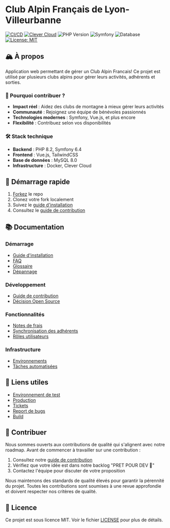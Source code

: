 # Club Alpin Français de Lyon-Villeurbanne

[![CI/CD](https://img.shields.io/badge/Automatisation-github_actions-orange)](https://github.com/Club-Alpin-Lyon-Villeurbanne/caflyon/actions)
[![Clever Cloud](https://img.shields.io/badge/Hébergement-Clever_cloud-yellow)](https://console.clever-cloud.com/)
![PHP Version](https://img.shields.io/badge/PHP-8.2-blue?logo=php)
![Symfony](https://img.shields.io/badge/Symfony-6.4-6d6dff?logo=symfony)
![Database](https://img.shields.io/badge/MySQL-8.0-4479A1?logo=mysql)
[![License: MIT](https://img.shields.io/badge/License-MIT-yellow.svg)](https://opensource.org/licenses/MIT)

## 🏔️ À propos

Application web permettant de gérer un Club Alpin Francais! Ce projet est utilisé par plusieurs clubs alpins pour gérer leurs activités, adhérents et sorties.

### 🌟 Pourquoi contribuer ?

- **Impact réel** : Aidez des clubs de montagne à mieux gérer leurs activités
- **Communauté** : Rejoignez une équipe de bénévoles passionnés
- **Technologies modernes** : Symfony, Vue.js, et plus encore
- **Flexibilité** : Contribuez selon vos disponibilités

### 🛠️ Stack technique

- **Backend** : PHP 8.2, Symfony 6.4
- **Frontend** : Vue.js, TailwindCSS
- **Base de données** : MySQL 8.0
- **Infrastructure** : Docker, Clever Cloud

## 🚀 Démarrage rapide

1. [Forkez](https://github.com/Club-Alpin-Lyon-Villeurbanne/caflyon/fork) le repo
2. Clonez votre fork localement
3. Suivez le [guide d'installation](docs/installation.md)
4. Consultez le [guide de contribution](docs/contribution.md)

## 📚 Documentation

### Démarrage
- [Guide d'installation](docs/installation.md)
- [FAQ](docs/faq.md)
- [Glossaire](docs/glossaire.md)
- [Dépannage](docs/troubleshooting.md)

### Développement
- [Guide de contribution](docs/contribution.md)
- [Décision Open Source](docs/decisions/2025.05.29-rendre_le_repo_publique.md)

### Fonctionnalités
- [Notes de frais](docs/expense-reports.md)
- [Synchronisation des adhérents](docs/synchronization.md)
- [Rôles utilisateurs](docs/user-roles.md)

### Infrastructure
- [Environnements](docs/environments.md)
- [Tâches automatisées](docs/cronjobs.md)

## 🔗 Liens utiles

- [Environnement de test](https://www.clubalpinlyon.top)
- [Production](https://www.clubalpinlyon.fr)
- [Tickets](https://app.clickup.com/42653954/v/li/222711017)
- [Report de bugs](https://club-alpin-lyon.sentry.io/issues/?project=6021900&statsPeriod=14d)
- [Build](https://github.com/Club-Alpin-Lyon-Villeurbanne/caflyon/actions)

## 🤝 Contribuer

Nous sommes ouverts aux contributions de qualité qui s'alignent avec notre roadmap. Avant de commencer à travailler sur une contribution :

1. Consultez notre [guide de contribution](docs/contribution.md)
2. Vérifiez que votre idée est dans notre backlog "PRET POUR DEV 🏁"
3. Contactez l'équipe pour discuter de votre proposition

Nous maintenons des standards de qualité élevés pour garantir la pérennité du projet. Toutes les contributions sont soumises à une revue approfondie et doivent respecter nos critères de qualité.

## 📝 Licence

Ce projet est sous licence MIT. Voir le fichier [LICENSE](LICENSE) pour plus de détails. 